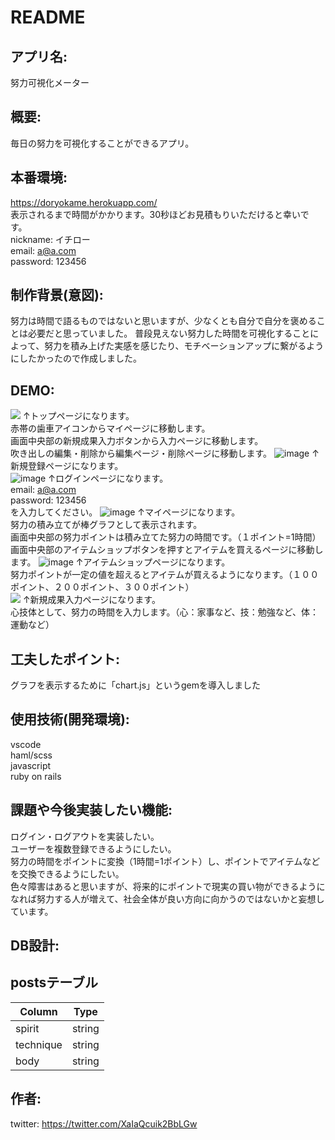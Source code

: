 # README

## アプリ名:  
努力可視化メーター

## 概要:  
毎日の努力を可視化することができるアプリ。

## 本番環境:  
https://doryokame.herokuapp.com/  
表示されるまで時間がかかります。30秒ほどお見積もりいただけると幸いです。  
nickname: イチロー  
email: a@a.com  
password: 123456

## 制作背景(意図):  
努力は時間で語るものではないと思いますが、少なくとも自分で自分を褒めることは必要だと思っていました。
普段見えない努力した時間を可視化することによって、努力を積み上げた実感を感じたり、モチベーションアップに繋がるようにしたかったので作成しました。

## DEMO:  
 ![](https://i.gyazo.com/16155085885d7b6bda860c12301010de.png)
↑トップページになります。  
赤帯の歯車アイコンからマイページに移動します。  
画面中央部の新規成果入力ボタンから入力ページに移動します。  
吹き出しの編集・削除から編集ページ・削除ページに移動します。
![image](https://user-images.githubusercontent.com/66244738/89706245-cae09f00-d99e-11ea-8eb4-f697197a9c6f.png)
↑新規登録ページになります。  
![image](https://user-images.githubusercontent.com/66244738/89706451-ba312880-d9a0-11ea-8cca-68e23d2e2411.png)
↑ログインページになります。  
email: a@a.com  
password: 123456  
を入力してください。
![image](https://user-images.githubusercontent.com/66244738/89706486-257afa80-d9a1-11ea-97d7-e6b22e33d41b.png)
↑マイページになります。  
努力の積み立てが棒グラフとして表示されます。  
画面中央部の努力ポイントは積み立てた努力の時間です。（１ポイント=1時間）  
画面中央部のアイテムショップボタンを押すとアイテムを買えるページに移動します。
![image](https://user-images.githubusercontent.com/66244738/89706514-65da7880-d9a1-11ea-9a3b-c0c1daee3767.png)
↑アイテムショップページになります。  
努力ポイントが一定の値を超えるとアイテムが買えるようになります。（１００ポイント、２００ポイント、３００ポイント）    
![](https://i.gyazo.com/3281e1ead38bb17ee0ee6f074a001467.png)
↑新規成果入力ページになります。  
心技体として、努力の時間を入力します。（心：家事など、技：勉強など、体：運動など）

## 工夫したポイント:  
グラフを表示するために「chart.js」というgemを導入しました

## 使用技術(開発環境):  
vscode  
haml/scss  
javascript  
ruby on rails  

## 課題や今後実装したい機能:  
ログイン・ログアウトを実装したい。  
ユーザーを複数登録できるようにしたい。  
努力の時間をポイントに変換（1時間=1ポイント）し、ポイントでアイテムなどを交換できるようにしたい。  
色々障害はあると思いますが、将来的にポイントで現実の買い物ができるようになれば努力する人が増えて、社会全体が良い方向に向かうのではないかと妄想しています。

## DB設計:  
## postsテーブル
|Column|Type|
|------|----|
|spirit|string|
|technique|string|
|body|string|

## 作者:  
twitter: https://twitter.com/XaIaQcuik2BbLGw
